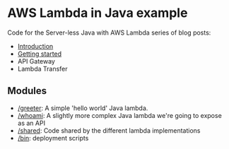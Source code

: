 # AWS Lambda in Java example

Code for the Server-less Java with AWS Lambda series of blog posts:

* [Introduction](https://niels.nu/blog/2017/serverless-java-introduction.html)
* [Getting started](https://niels.nu/blog/2017/serverless-java-getting-started.html)
* API Gateway
* Lambda Transfer

Modules
-------

* [/greeter](../../tree/master/greeter): A simple 'hello world' Java lambda.
* [/whoami](../../tree/master/whoami): A slightly more complex Java lambda we're going to expose as an API
* [/shared](../../tree/master/shared): Code shared by the different lambda implementations
* [/bin](../../tree/master/bin): deployment scripts
